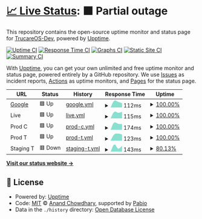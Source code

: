 # [📈 Live Status](https://status.gettrucare.com): <!--live status--> **🟧 Partial outage**

This repository contains the open-source uptime monitor and status page for [TrucareOS-Dev](https://status.gettrucare.com), powered by [Upptime](https://github.com/upptime/upptime).

[![Uptime CI](https://github.com/TrucareOS-Dev/upptime/workflows/Uptime%20CI/badge.svg)](https://github.com/TrucareOS-Dev/upptime/actions?query=workflow%3A%22Uptime+CI%22)
[![Response Time CI](https://github.com/TrucareOS-Dev/upptime/workflows/Response%20Time%20CI/badge.svg)](https://github.com/TrucareOS-Dev/upptime/actions?query=workflow%3A%22Response+Time+CI%22)
[![Graphs CI](https://github.com/TrucareOS-Dev/upptime/workflows/Graphs%20CI/badge.svg)](https://github.com/TrucareOS-Dev/upptime/actions?query=workflow%3A%22Graphs+CI%22)
[![Static Site CI](https://github.com/TrucareOS-Dev/upptime/workflows/Static%20Site%20CI/badge.svg)](https://github.com/TrucareOS-Dev/upptime/actions?query=workflow%3A%22Static+Site+CI%22)
[![Summary CI](https://github.com/TrucareOS-Dev/upptime/workflows/Summary%20CI/badge.svg)](https://github.com/TrucareOS-Dev/upptime/actions?query=workflow%3A%22Summary+CI%22)

With [Upptime](https://upptime.js.org), you can get your own unlimited and free uptime monitor and status page, powered entirely by a GitHub repository. We use [Issues](https://github.com/TrucareOS-Dev/upptime/issues) as incident reports, [Actions](https://github.com/TrucareOS-Dev/upptime/actions) as uptime monitors, and [Pages](https://status.gettrucare.com) for the status page.

<!--start: status pages-->
<!-- This summary is generated by Upptime (https://github.com/upptime/upptime) -->
<!-- Do not edit this manually, your changes will be overwritten -->
<!-- prettier-ignore -->
| URL | Status | History | Response Time | Uptime |
| --- | ------ | ------- | ------------- | ------ |
| <img alt="" src="https://icons.duckduckgo.com/ip3/www.google.com.ico" height="13"> [Google](https://www.google.com) | 🟩 Up | [google.yml](https://github.com/TrucareOS-Dev/upptime/commits/HEAD/history/google.yml) | <details><summary><img alt="Response time graph" src="./graphs/google/response-time-week.png" height="20"> 112ms</summary><br><a href="https://status.gettrucare.com/history/google"><img alt="Response time 112" src="https://img.shields.io/endpoint?url=https%3A%2F%2Fraw.githubusercontent.com%2FTrucareOS-Dev%2Fupptime%2FHEAD%2Fapi%2Fgoogle%2Fresponse-time.json"></a><br><a href="https://status.gettrucare.com/history/google"><img alt="24-hour response time 112" src="https://img.shields.io/endpoint?url=https%3A%2F%2Fraw.githubusercontent.com%2FTrucareOS-Dev%2Fupptime%2FHEAD%2Fapi%2Fgoogle%2Fresponse-time-day.json"></a><br><a href="https://status.gettrucare.com/history/google"><img alt="7-day response time 112" src="https://img.shields.io/endpoint?url=https%3A%2F%2Fraw.githubusercontent.com%2FTrucareOS-Dev%2Fupptime%2FHEAD%2Fapi%2Fgoogle%2Fresponse-time-week.json"></a><br><a href="https://status.gettrucare.com/history/google"><img alt="30-day response time 112" src="https://img.shields.io/endpoint?url=https%3A%2F%2Fraw.githubusercontent.com%2FTrucareOS-Dev%2Fupptime%2FHEAD%2Fapi%2Fgoogle%2Fresponse-time-month.json"></a><br><a href="https://status.gettrucare.com/history/google"><img alt="1-year response time 112" src="https://img.shields.io/endpoint?url=https%3A%2F%2Fraw.githubusercontent.com%2FTrucareOS-Dev%2Fupptime%2FHEAD%2Fapi%2Fgoogle%2Fresponse-time-year.json"></a></details> | <details><summary><a href="https://status.gettrucare.com/history/google">100.00%</a></summary><a href="https://status.gettrucare.com/history/google"><img alt="All-time uptime 100.00%" src="https://img.shields.io/endpoint?url=https%3A%2F%2Fraw.githubusercontent.com%2FTrucareOS-Dev%2Fupptime%2FHEAD%2Fapi%2Fgoogle%2Fuptime.json"></a><br><a href="https://status.gettrucare.com/history/google"><img alt="24-hour uptime 100.00%" src="https://img.shields.io/endpoint?url=https%3A%2F%2Fraw.githubusercontent.com%2FTrucareOS-Dev%2Fupptime%2FHEAD%2Fapi%2Fgoogle%2Fuptime-day.json"></a><br><a href="https://status.gettrucare.com/history/google"><img alt="7-day uptime 100.00%" src="https://img.shields.io/endpoint?url=https%3A%2F%2Fraw.githubusercontent.com%2FTrucareOS-Dev%2Fupptime%2FHEAD%2Fapi%2Fgoogle%2Fuptime-week.json"></a><br><a href="https://status.gettrucare.com/history/google"><img alt="30-day uptime 100.00%" src="https://img.shields.io/endpoint?url=https%3A%2F%2Fraw.githubusercontent.com%2FTrucareOS-Dev%2Fupptime%2FHEAD%2Fapi%2Fgoogle%2Fuptime-month.json"></a><br><a href="https://status.gettrucare.com/history/google"><img alt="1-year uptime 100.00%" src="https://img.shields.io/endpoint?url=https%3A%2F%2Fraw.githubusercontent.com%2FTrucareOS-Dev%2Fupptime%2FHEAD%2Fapi%2Fgoogle%2Fuptime-year.json"></a></details>
| <img alt="" src="https://icons.duckduckgo.com/ip3/null.ico" height="13"> Live | 🟩 Up | [live.yml](https://github.com/TrucareOS-Dev/upptime/commits/HEAD/history/live.yml) | <details><summary><img alt="Response time graph" src="./graphs/live/response-time-week.png" height="20"> 115ms</summary><br><a href="https://status.gettrucare.com/history/live"><img alt="Response time 115" src="https://img.shields.io/endpoint?url=https%3A%2F%2Fraw.githubusercontent.com%2FTrucareOS-Dev%2Fupptime%2FHEAD%2Fapi%2Flive%2Fresponse-time.json"></a><br><a href="https://status.gettrucare.com/history/live"><img alt="24-hour response time 115" src="https://img.shields.io/endpoint?url=https%3A%2F%2Fraw.githubusercontent.com%2FTrucareOS-Dev%2Fupptime%2FHEAD%2Fapi%2Flive%2Fresponse-time-day.json"></a><br><a href="https://status.gettrucare.com/history/live"><img alt="7-day response time 115" src="https://img.shields.io/endpoint?url=https%3A%2F%2Fraw.githubusercontent.com%2FTrucareOS-Dev%2Fupptime%2FHEAD%2Fapi%2Flive%2Fresponse-time-week.json"></a><br><a href="https://status.gettrucare.com/history/live"><img alt="30-day response time 115" src="https://img.shields.io/endpoint?url=https%3A%2F%2Fraw.githubusercontent.com%2FTrucareOS-Dev%2Fupptime%2FHEAD%2Fapi%2Flive%2Fresponse-time-month.json"></a><br><a href="https://status.gettrucare.com/history/live"><img alt="1-year response time 115" src="https://img.shields.io/endpoint?url=https%3A%2F%2Fraw.githubusercontent.com%2FTrucareOS-Dev%2Fupptime%2FHEAD%2Fapi%2Flive%2Fresponse-time-year.json"></a></details> | <details><summary><a href="https://status.gettrucare.com/history/live">100.00%</a></summary><a href="https://status.gettrucare.com/history/live"><img alt="All-time uptime 100.00%" src="https://img.shields.io/endpoint?url=https%3A%2F%2Fraw.githubusercontent.com%2FTrucareOS-Dev%2Fupptime%2FHEAD%2Fapi%2Flive%2Fuptime.json"></a><br><a href="https://status.gettrucare.com/history/live"><img alt="24-hour uptime 100.00%" src="https://img.shields.io/endpoint?url=https%3A%2F%2Fraw.githubusercontent.com%2FTrucareOS-Dev%2Fupptime%2FHEAD%2Fapi%2Flive%2Fuptime-day.json"></a><br><a href="https://status.gettrucare.com/history/live"><img alt="7-day uptime 100.00%" src="https://img.shields.io/endpoint?url=https%3A%2F%2Fraw.githubusercontent.com%2FTrucareOS-Dev%2Fupptime%2FHEAD%2Fapi%2Flive%2Fuptime-week.json"></a><br><a href="https://status.gettrucare.com/history/live"><img alt="30-day uptime 100.00%" src="https://img.shields.io/endpoint?url=https%3A%2F%2Fraw.githubusercontent.com%2FTrucareOS-Dev%2Fupptime%2FHEAD%2Fapi%2Flive%2Fuptime-month.json"></a><br><a href="https://status.gettrucare.com/history/live"><img alt="1-year uptime 100.00%" src="https://img.shields.io/endpoint?url=https%3A%2F%2Fraw.githubusercontent.com%2FTrucareOS-Dev%2Fupptime%2FHEAD%2Fapi%2Flive%2Fuptime-year.json"></a></details>
| <img alt="" src="https://icons.duckduckgo.com/ip3/null.ico" height="13"> Prod C | 🟩 Up | [prod-c.yml](https://github.com/TrucareOS-Dev/upptime/commits/HEAD/history/prod-c.yml) | <details><summary><img alt="Response time graph" src="./graphs/prod-c/response-time-week.png" height="20"> 174ms</summary><br><a href="https://status.gettrucare.com/history/prod-c"><img alt="Response time 174" src="https://img.shields.io/endpoint?url=https%3A%2F%2Fraw.githubusercontent.com%2FTrucareOS-Dev%2Fupptime%2FHEAD%2Fapi%2Fprod-c%2Fresponse-time.json"></a><br><a href="https://status.gettrucare.com/history/prod-c"><img alt="24-hour response time 174" src="https://img.shields.io/endpoint?url=https%3A%2F%2Fraw.githubusercontent.com%2FTrucareOS-Dev%2Fupptime%2FHEAD%2Fapi%2Fprod-c%2Fresponse-time-day.json"></a><br><a href="https://status.gettrucare.com/history/prod-c"><img alt="7-day response time 174" src="https://img.shields.io/endpoint?url=https%3A%2F%2Fraw.githubusercontent.com%2FTrucareOS-Dev%2Fupptime%2FHEAD%2Fapi%2Fprod-c%2Fresponse-time-week.json"></a><br><a href="https://status.gettrucare.com/history/prod-c"><img alt="30-day response time 174" src="https://img.shields.io/endpoint?url=https%3A%2F%2Fraw.githubusercontent.com%2FTrucareOS-Dev%2Fupptime%2FHEAD%2Fapi%2Fprod-c%2Fresponse-time-month.json"></a><br><a href="https://status.gettrucare.com/history/prod-c"><img alt="1-year response time 174" src="https://img.shields.io/endpoint?url=https%3A%2F%2Fraw.githubusercontent.com%2FTrucareOS-Dev%2Fupptime%2FHEAD%2Fapi%2Fprod-c%2Fresponse-time-year.json"></a></details> | <details><summary><a href="https://status.gettrucare.com/history/prod-c">100.00%</a></summary><a href="https://status.gettrucare.com/history/prod-c"><img alt="All-time uptime 100.00%" src="https://img.shields.io/endpoint?url=https%3A%2F%2Fraw.githubusercontent.com%2FTrucareOS-Dev%2Fupptime%2FHEAD%2Fapi%2Fprod-c%2Fuptime.json"></a><br><a href="https://status.gettrucare.com/history/prod-c"><img alt="24-hour uptime 100.00%" src="https://img.shields.io/endpoint?url=https%3A%2F%2Fraw.githubusercontent.com%2FTrucareOS-Dev%2Fupptime%2FHEAD%2Fapi%2Fprod-c%2Fuptime-day.json"></a><br><a href="https://status.gettrucare.com/history/prod-c"><img alt="7-day uptime 100.00%" src="https://img.shields.io/endpoint?url=https%3A%2F%2Fraw.githubusercontent.com%2FTrucareOS-Dev%2Fupptime%2FHEAD%2Fapi%2Fprod-c%2Fuptime-week.json"></a><br><a href="https://status.gettrucare.com/history/prod-c"><img alt="30-day uptime 100.00%" src="https://img.shields.io/endpoint?url=https%3A%2F%2Fraw.githubusercontent.com%2FTrucareOS-Dev%2Fupptime%2FHEAD%2Fapi%2Fprod-c%2Fuptime-month.json"></a><br><a href="https://status.gettrucare.com/history/prod-c"><img alt="1-year uptime 100.00%" src="https://img.shields.io/endpoint?url=https%3A%2F%2Fraw.githubusercontent.com%2FTrucareOS-Dev%2Fupptime%2FHEAD%2Fapi%2Fprod-c%2Fuptime-year.json"></a></details>
| <img alt="" src="https://icons.duckduckgo.com/ip3/null.ico" height="13"> Prod T | 🟩 Up | [prod-t.yml](https://github.com/TrucareOS-Dev/upptime/commits/HEAD/history/prod-t.yml) | <details><summary><img alt="Response time graph" src="./graphs/prod-t/response-time-week.png" height="20"> 123ms</summary><br><a href="https://status.gettrucare.com/history/prod-t"><img alt="Response time 123" src="https://img.shields.io/endpoint?url=https%3A%2F%2Fraw.githubusercontent.com%2FTrucareOS-Dev%2Fupptime%2FHEAD%2Fapi%2Fprod-t%2Fresponse-time.json"></a><br><a href="https://status.gettrucare.com/history/prod-t"><img alt="24-hour response time 123" src="https://img.shields.io/endpoint?url=https%3A%2F%2Fraw.githubusercontent.com%2FTrucareOS-Dev%2Fupptime%2FHEAD%2Fapi%2Fprod-t%2Fresponse-time-day.json"></a><br><a href="https://status.gettrucare.com/history/prod-t"><img alt="7-day response time 123" src="https://img.shields.io/endpoint?url=https%3A%2F%2Fraw.githubusercontent.com%2FTrucareOS-Dev%2Fupptime%2FHEAD%2Fapi%2Fprod-t%2Fresponse-time-week.json"></a><br><a href="https://status.gettrucare.com/history/prod-t"><img alt="30-day response time 123" src="https://img.shields.io/endpoint?url=https%3A%2F%2Fraw.githubusercontent.com%2FTrucareOS-Dev%2Fupptime%2FHEAD%2Fapi%2Fprod-t%2Fresponse-time-month.json"></a><br><a href="https://status.gettrucare.com/history/prod-t"><img alt="1-year response time 123" src="https://img.shields.io/endpoint?url=https%3A%2F%2Fraw.githubusercontent.com%2FTrucareOS-Dev%2Fupptime%2FHEAD%2Fapi%2Fprod-t%2Fresponse-time-year.json"></a></details> | <details><summary><a href="https://status.gettrucare.com/history/prod-t">100.00%</a></summary><a href="https://status.gettrucare.com/history/prod-t"><img alt="All-time uptime 100.00%" src="https://img.shields.io/endpoint?url=https%3A%2F%2Fraw.githubusercontent.com%2FTrucareOS-Dev%2Fupptime%2FHEAD%2Fapi%2Fprod-t%2Fuptime.json"></a><br><a href="https://status.gettrucare.com/history/prod-t"><img alt="24-hour uptime 100.00%" src="https://img.shields.io/endpoint?url=https%3A%2F%2Fraw.githubusercontent.com%2FTrucareOS-Dev%2Fupptime%2FHEAD%2Fapi%2Fprod-t%2Fuptime-day.json"></a><br><a href="https://status.gettrucare.com/history/prod-t"><img alt="7-day uptime 100.00%" src="https://img.shields.io/endpoint?url=https%3A%2F%2Fraw.githubusercontent.com%2FTrucareOS-Dev%2Fupptime%2FHEAD%2Fapi%2Fprod-t%2Fuptime-week.json"></a><br><a href="https://status.gettrucare.com/history/prod-t"><img alt="30-day uptime 100.00%" src="https://img.shields.io/endpoint?url=https%3A%2F%2Fraw.githubusercontent.com%2FTrucareOS-Dev%2Fupptime%2FHEAD%2Fapi%2Fprod-t%2Fuptime-month.json"></a><br><a href="https://status.gettrucare.com/history/prod-t"><img alt="1-year uptime 100.00%" src="https://img.shields.io/endpoint?url=https%3A%2F%2Fraw.githubusercontent.com%2FTrucareOS-Dev%2Fupptime%2FHEAD%2Fapi%2Fprod-t%2Fuptime-year.json"></a></details>
| <img alt="" src="https://icons.duckduckgo.com/ip3/null.ico" height="13"> Staging T | 🟥 Down | [staging-t.yml](https://github.com/TrucareOS-Dev/upptime/commits/HEAD/history/staging-t.yml) | <details><summary><img alt="Response time graph" src="./graphs/staging-t/response-time-week.png" height="20"> 143ms</summary><br><a href="https://status.gettrucare.com/history/staging-t"><img alt="Response time 143" src="https://img.shields.io/endpoint?url=https%3A%2F%2Fraw.githubusercontent.com%2FTrucareOS-Dev%2Fupptime%2FHEAD%2Fapi%2Fstaging-t%2Fresponse-time.json"></a><br><a href="https://status.gettrucare.com/history/staging-t"><img alt="24-hour response time 143" src="https://img.shields.io/endpoint?url=https%3A%2F%2Fraw.githubusercontent.com%2FTrucareOS-Dev%2Fupptime%2FHEAD%2Fapi%2Fstaging-t%2Fresponse-time-day.json"></a><br><a href="https://status.gettrucare.com/history/staging-t"><img alt="7-day response time 143" src="https://img.shields.io/endpoint?url=https%3A%2F%2Fraw.githubusercontent.com%2FTrucareOS-Dev%2Fupptime%2FHEAD%2Fapi%2Fstaging-t%2Fresponse-time-week.json"></a><br><a href="https://status.gettrucare.com/history/staging-t"><img alt="30-day response time 143" src="https://img.shields.io/endpoint?url=https%3A%2F%2Fraw.githubusercontent.com%2FTrucareOS-Dev%2Fupptime%2FHEAD%2Fapi%2Fstaging-t%2Fresponse-time-month.json"></a><br><a href="https://status.gettrucare.com/history/staging-t"><img alt="1-year response time 143" src="https://img.shields.io/endpoint?url=https%3A%2F%2Fraw.githubusercontent.com%2FTrucareOS-Dev%2Fupptime%2FHEAD%2Fapi%2Fstaging-t%2Fresponse-time-year.json"></a></details> | <details><summary><a href="https://status.gettrucare.com/history/staging-t">80.13%</a></summary><a href="https://status.gettrucare.com/history/staging-t"><img alt="All-time uptime 80.13%" src="https://img.shields.io/endpoint?url=https%3A%2F%2Fraw.githubusercontent.com%2FTrucareOS-Dev%2Fupptime%2FHEAD%2Fapi%2Fstaging-t%2Fuptime.json"></a><br><a href="https://status.gettrucare.com/history/staging-t"><img alt="24-hour uptime 80.13%" src="https://img.shields.io/endpoint?url=https%3A%2F%2Fraw.githubusercontent.com%2FTrucareOS-Dev%2Fupptime%2FHEAD%2Fapi%2Fstaging-t%2Fuptime-day.json"></a><br><a href="https://status.gettrucare.com/history/staging-t"><img alt="7-day uptime 80.13%" src="https://img.shields.io/endpoint?url=https%3A%2F%2Fraw.githubusercontent.com%2FTrucareOS-Dev%2Fupptime%2FHEAD%2Fapi%2Fstaging-t%2Fuptime-week.json"></a><br><a href="https://status.gettrucare.com/history/staging-t"><img alt="30-day uptime 80.13%" src="https://img.shields.io/endpoint?url=https%3A%2F%2Fraw.githubusercontent.com%2FTrucareOS-Dev%2Fupptime%2FHEAD%2Fapi%2Fstaging-t%2Fuptime-month.json"></a><br><a href="https://status.gettrucare.com/history/staging-t"><img alt="1-year uptime 80.13%" src="https://img.shields.io/endpoint?url=https%3A%2F%2Fraw.githubusercontent.com%2FTrucareOS-Dev%2Fupptime%2FHEAD%2Fapi%2Fstaging-t%2Fuptime-year.json"></a></details>

<!--end: status pages-->

[**Visit our status website →**](https://status.gettrucare.com)

## 📄 License

- Powered by: [Upptime](https://github.com/upptime/upptime)
- Code: [MIT](./LICENSE) © [Anand Chowdhary](https://anandchowdhary.com), supported by [Pabio](https://pabio.com)
- Data in the `./history` directory: [Open Database License](https://opendatacommons.org/licenses/odbl/1-0/)
